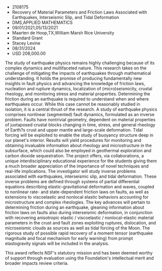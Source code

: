 
* 2108175
* Recovery of Material Parameters and Friction Laws Associated with Earthquakes, Interseismic Slip, and Tidal Deformation
* DMS,APPLIED MATHEMATICS
* 09/01/2021,05/13/2021
* Maarten de Hoop,TX,William Marsh Rice University
* Standard Grant
* Stacey Levine
* 08/31/2024
* USD 208,000.00

The study of earthquake physics remains highly challenging because of its
complex dynamics and multifaceted nature. This research takes on the challenge
of mitigating the impacts of earthquakes through mathematical understanding. It
holds the promise of producing fundamentally new insights in fault physics and
advancing the knowledge of friction laws, nucleation and rupture dynamics,
localization of (micro)seismicity, crustal rheology, and monitoring stress and
material properties. Determining the friction during an earthquake is required
to understand when and where earthquakes occur. While this case cannot be
reasonably studied in isolation, it is a central thrust of the research. A study
of earthquake physics comprises nonlinear (segmented) fault dynamics, formulated
as an inverse problem. Faults have nontrivial geometry, dependent on material
properties of juxtaposed crustal blocks changing in time, stress, and general
rheology of Earth?s crust and upper mantle and large-scale deformation. Tidal
forcing will be exploited to enable the study of buoyancy structure deep in our
planet's interior. Results will yield procedures for monitoring and obtaining
invaluable information about rheology and microstructure in the subsurface,
which could also be employed in geothermal exploration and carbon dioxide
sequestration. The project offers, via collaborations, a unique
interdisciplinary educational experience for the students giving them a much
broader appreciation of the importance of novel techniques and real-life
implications. The investigator will study inverse problems associated with
earthquakes, interseismic slip, and tidal deformation. These inverse problems
are defined through systems of partial differential equations describing
elastic-gravitational deformation and waves, coupled to nonlinear rate- and
state-dependent friction laws on faults, as well as extensions to viscoelastic
and nonlocal elastic behaviors accounting for microstructure and complex
rheologies. The key advances will pertain to determining friction during an
earthquake, gleaning information about friction laws on faults also during
interseismic deformation, in conjunction with recovering anisotropic elastic /
viscoelastic / nonlocal-elastic material parameters in the crust and fault zones
exploiting ruptures, dislocation, and microseismic clouds as sources as well as
tidal forcing of the Moon. The rigorous study of possible rapid recovery of a
moment tensor (earthquake magnitude and focal mechanism for early warning) from
prompt elastogravity signals will be included in the analysis.

This award reflects NSF's statutory mission and has been deemed worthy of
support through evaluation using the Foundation's intellectual merit and broader
impacts review criteria.
